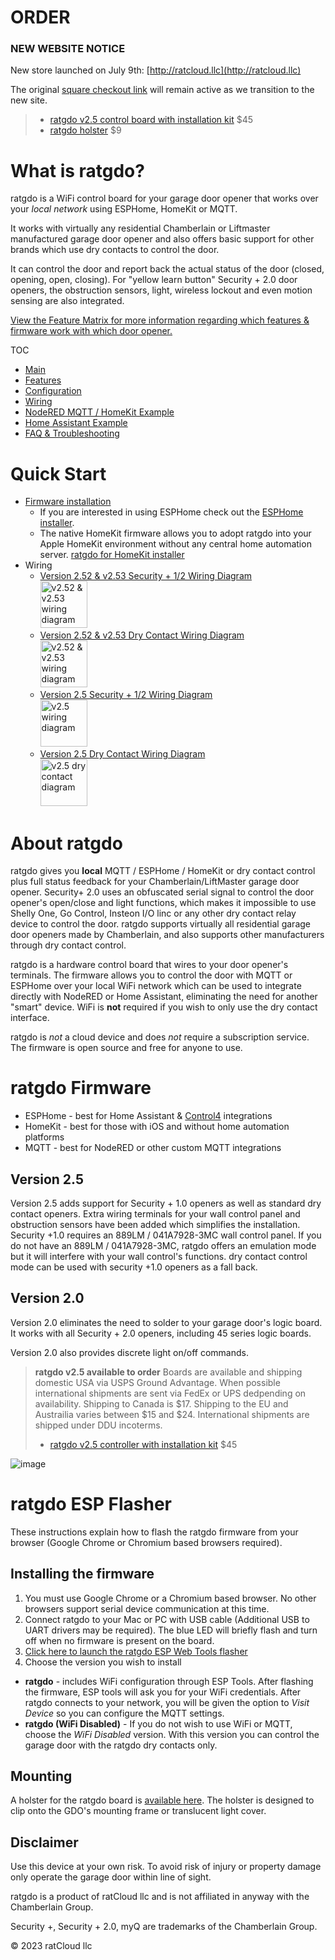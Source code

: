 # ORDER
### NEW WEBSITE NOTICE
New store launched on July 9th: [http://ratcloud.llc](http://ratcloud.llc)

The original [square checkout link](https://square.link/u/FKqlMSWT) will remain active as we transition to the new site.

> * [ratgdo v2.5 control board with installation kit](https://ratcloud.llc/products/ratgdo-v2-5i-kit) $45
> * [ratgdo holster](https://ratcloud.llc/products/ratgdo-v2-53i-mount) $9


# What is ratgdo?
ratgdo is a WiFi control board for your garage door opener that works over your *local network* using ESPHome, HomeKit or MQTT.

It works with virtually any residential Chamberlain or Liftmaster manufactured garage door opener and also offers basic support for other brands which use dry contacts to control the door.

It can control the door and report back the actual status of the door (closed, opening, open, closing). For "yellow learn button" Security + 2.0 door openers, the obstruction sensors, light, wireless lockout and even motion sensing are also integrated.

[View the Feature Matrix for more information regarding which features & firmware work with which door opener.](01_features.md)

TOC
* [Main](index.md)
* [Features](01_features.md)
* [Configuration](02_configuration.md)
* [Wiring](03_wiring.md)
* [NodeRED MQTT / HomeKit Example](04_nodered_example.md)
* [Home Assistant Example](05_homeassistant_example.md)
* [FAQ & Troubleshooting](09_faq.md)

# Quick Start
* [Firmware installation](flash.html)
  * If you are interested in using ESPHome check out the [ESPHome installer](http://ratgdo.github.io/esphome-ratgdo/).
  * The native HomeKit firmware allows you to adopt ratgdo into your Apple HomeKit environment without any central home automation server. [ratgdo for HomeKit installer](https://ratgdo.github.io/homekit-ratgdo)
* Wiring
  * [Version 2.52 &amp; v2.53 Security + 1/2 Wiring Diagram]()<br/><a href="https://user-images.githubusercontent.com/4663918/288449523-9ddf3da2-9eac-4be0-beed-11867dc8d446.png"><img src="https://user-images.githubusercontent.com/4663918/288449523-9ddf3da2-9eac-4be0-beed-11867dc8d446.png" alt="v2.52 & v2.53 wiring diagram" width="75"/></a>
  * [Version 2.52 &amp; v2.53 Dry Contact Wiring Diagram](https://user-images.githubusercontent.com/4663918/288450016-0caa5d03-325a-4c89-a144-a145ac907dfa.png)<br/><a href="https://user-images.githubusercontent.com/4663918/288450016-0caa5d03-325a-4c89-a144-a145ac907dfa.png"><img src="https://user-images.githubusercontent.com/4663918/288450016-0caa5d03-325a-4c89-a144-a145ac907dfa.png" alt="v2.52 &amp; v2.53 wiring diagram" width="75"/></a>
  * [Version 2.5 Security + 1/2 Wiring Diagram](https://user-images.githubusercontent.com/4663918/276749741-fe82ea10-e8f4-41d6-872f-55eec88d2aab.png) <br /><a href="https://user-images.githubusercontent.com/4663918/276749741-fe82ea10-e8f4-41d6-872f-55eec88d2aab.png"><img src="https://user-images.githubusercontent.com/4663918/276749741-fe82ea10-e8f4-41d6-872f-55eec88d2aab.png" alt="v2.5 wiring diagram" width="75"/></a>
  * [Version 2.5 Dry Contact Wiring Diagram](https://user-images.githubusercontent.com/4663918/277838851-e338c3bf-4eda-447a-9e79-737aa1a622a0.png)
  <br/><a href="https://user-images.githubusercontent.com/4663918/277838851-e338c3bf-4eda-447a-9e79-737aa1a622a0.png"><img src="https://user-images.githubusercontent.com/4663918/277838851-e338c3bf-4eda-447a-9e79-737aa1a622a0.png" alt="v2.5 dry contact diagram" width="75"/></a>


# About ratgdo 
ratgdo gives you **local** MQTT / ESPHome / HomeKit or dry contact control plus full status feedback for your Chamberlain/LiftMaster garage door opener. Security+ 2.0 uses an obfuscated serial signal to control the door opener's open/close and light functions, which makes it impossible to use Shelly One, Go Control, Insteon I/O linc or any other dry contact relay device to control the door. ratgdo supports virtually all residential garage door openers made by Chamberlain, and also supports other manufacturers through dry contact control.

ratgdo is a hardware control board that wires to your door opener's terminals. The firmware allows you to control the door with MQTT or ESPHome over your local WiFi network which can be used to integrate directly with NodeRED or Home Assistant, eliminating the need for another "smart" device. WiFi is **not** required if you wish to only use the dry contact interface.

ratgdo is *not* a cloud device and does *not* require a subscription service. The firmware is open source and free for anyone to use.

# ratgdo Firmware
* ESPHome - best for Home Assistant &amp; [Control4](https://chowmain.software/drivers/control4-ratgdo) integrations
* HomeKit - best for those with iOS and without home automation platforms
* MQTT - best for NodeRED or other custom MQTT integrations

## Version 2.5
Version 2.5 adds support for Security + 1.0 openers as well as standard dry contact openers. Extra wiring terminals for your wall control panel and obstruction sensors have been added which simplifies the installation. Security +1.0 requires an 889LM / 041A7928-3MC wall control panel. If you do not have an 889LM / 041A7928-3MC, ratgdo offers an emulation mode but it will interfere with your wall control's functions. dry contact control mode can be used with security +1.0 openers as a fall back. 

## Version 2.0
Version 2.0 eliminates the need to solder to your garage door's logic board. It works with all Security + 2.0 openers, including 45 series logic boards. 

Version 2.0 also provides discrete light on/off commands.


> **ratgdo v2.5 available to order**
> Boards are available and shipping domestic USA via USPS Ground Advantage.
> When possible international shipments are sent via FedEx or UPS dedpending on availability.
> Shipping to Canada is $17.
> Shipping to the EU and Austrailia varies between $15 and $24.
> International shipments are shipped under DDU incoterms.
>
> * [ratgdo v2.5 controller with installation kit](https://ratcloud.llc/products/ratgdo-v2-5i-kit) $45

![image](https://user-images.githubusercontent.com/4663918/288453570-79721193-2798-4147-98fc-b6cef1c61795.jpg)


# ratgdo ESP Flasher
These instructions explain how to flash the ratgdo firmware from your browser (Google Chrome or Chromium based browsers required).

## Installing the firmware
1. You must use Google Chrome or a Chromium based browser. No other browsers support serial device communication at this time.
2. Connect ratgdo to your Mac or PC with USB cable (Additional USB to UART drivers may be required). The blue LED will briefly flash and turn off when no firmware is present on the board.
3. [Click here to launch the ratgdo ESP Web Tools flasher](flash.html)
4. Choose the version you wish to install
  * **ratgdo** - includes WiFi configuration through ESP Tools. After flashing the firmware, ESP tools will ask you for your WiFi credentials. After ratgdo connects to your network, you will be given the option to _Visit Device_ so you can configure the MQTT settings.
  * **ratgdo (WiFi Disabled)** - If you do not wish to use WiFi or MQTT, choose the _WiFi Disabled_ version. With this version you can control the garage door with the ratgdo dry contacts only.

## Mounting
A holster for the ratgdo board is [available here](https://ratcloud.llc/products/ratgdo-v2-53i-mount). The holster is designed to clip onto the GDO's mounting frame or translucent light cover.

## Disclaimer
Use this device at your own risk. To avoid risk of injury or property damage only operate the garage door within line of sight.

ratgdo is a product of ratCloud llc and is not affiliated in anyway with the Chamberlain Group.

Security +, Security + 2.0, myQ are trademarks of the Chamberlain Group.

© 2023 ratCloud llc
